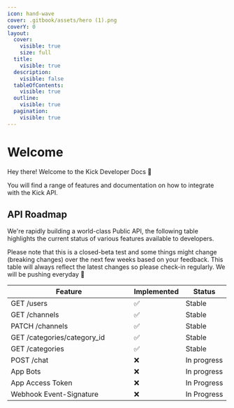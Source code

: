 ```yaml
---
icon: hand-wave
cover: .gitbook/assets/hero (1).png
coverY: 0
layout:
  cover:
    visible: true
    size: full
  title:
    visible: true
  description:
    visible: false
  tableOfContents:
    visible: true
  outline:
    visible: true
  pagination:
    visible: true
---
```


# Welcome

Hey there! Welcome to the Kick Developer Docs 👋 

You will find a range of features and documentation on how to integrate with the Kick API.



## API Roadmap

We're rapidly building a world-class Public API, the following table highlights the current status of various features available to developers.

Please note that this is a closed-beta test and some things might change (breaking changes) over the next few weeks based on your feedback. This table will always reflect the latest changes so please check-in regularly. We will be pushing everyday 💪

<table><thead><tr><th width="266">Feature</th><th>Implemented</th><th>Status</th></tr></thead><tbody><tr><td>GET /users</td><td><span data-gb-custom-inline data-tag="emoji" data-code="2705">✅</span></td><td>Stable</td></tr><tr><td>GET /channels</td><td><span data-gb-custom-inline data-tag="emoji" data-code="2705">✅</span></td><td>Stable</td></tr><tr><td>PATCH /channels</td><td><span data-gb-custom-inline data-tag="emoji" data-code="2705">✅</span></td><td>Stable</td></tr><tr><td>GET /categories/category_id</td><td><span data-gb-custom-inline data-tag="emoji" data-code="2705">✅</span></td><td>Stable</td></tr><tr><td>GET /categories</td><td><span data-gb-custom-inline data-tag="emoji" data-code="2705">✅</span></td><td>Stable</td></tr><tr><td>POST /chat</td><td><span data-gb-custom-inline data-tag="emoji" data-code="274c">❌</span></td><td>In progress</td></tr><tr><td>App Bots</td><td><span data-gb-custom-inline data-tag="emoji" data-code="274c">❌</span></td><td>In progress</td></tr><tr><td>App Access Token</td><td><span data-gb-custom-inline data-tag="emoji" data-code="274c">❌</span></td><td>In Progress</td></tr><tr><td>Webhook Event-Signature</td><td><span data-gb-custom-inline data-tag="emoji" data-code="274c">❌</span></td><td>In Progress</td></tr></tbody></table>
